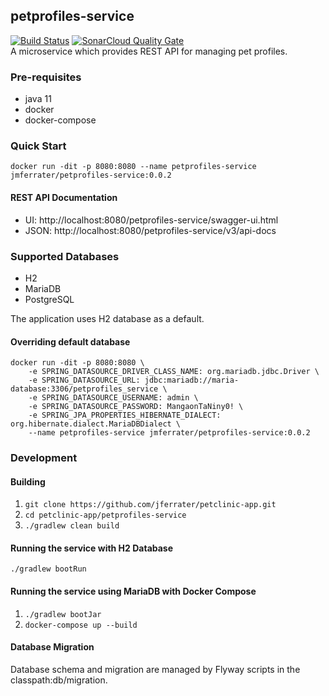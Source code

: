 ## petprofiles-service
[![Build Status](https://travis-ci.com/jferrater/petclinic-app.svg?branch=master)](https://travis-ci.com/jferrater/petclinic-app) [![SonarCloud Quality Gate](https://sonarcloud.io/api/project_badges/measure?project=jferrater_petprofiles-service&metric=alert_status)](https://sonarcloud.io/dashboard?id=jferrater_petprofiles-service)
<br>
A microservice which provides REST API for managing pet profiles.

### Pre-requisites
- java 11
- docker
- docker-compose

### Quick Start
``docker run -dit -p 8080:8080 --name petprofiles-service jmferrater/petprofiles-service:0.0.2``<br>
#### REST API Documentation
- UI: http://localhost:8080/petprofiles-service/swagger-ui.html
- JSON: http://localhost:8080/petprofiles-service/v3/api-docs

### Supported Databases
- H2
- MariaDB
- PostgreSQL

The application uses H2 database as a default. 

#### Overriding default database
```shell script
docker run -dit -p 8080:8080 \
    -e SPRING_DATASOURCE_DRIVER_CLASS_NAME: org.mariadb.jdbc.Driver \
    -e SPRING_DATASOURCE_URL: jdbc:mariadb://maria-database:3306/petprofiles_service \
    -e SPRING_DATASOURCE_USERNAME: admin \
    -e SPRING_DATASOURCE_PASSWORD: MangaonTaNiny0! \
    -e SPRING_JPA_PROPERTIES_HIBERNATE_DIALECT: org.hibernate.dialect.MariaDBDialect \
    --name petprofiles-service jmferrater/petprofiles-service:0.0.2
```

### Development
#### Building
1. ``git clone https://github.com/jferrater/petclinic-app.git``
2. ``cd petclinic-app/petprofiles-service``
3. ``./gradlew clean build``

#### Running the service with H2 Database
``./gradlew bootRun``

#### Running the service using MariaDB with Docker Compose
1. ``./gradlew bootJar``
2. ``docker-compose up --build``

#### Database Migration
Database schema and migration  are managed by Flyway scripts in the classpath:db/migration.
